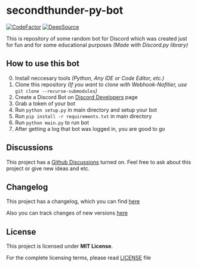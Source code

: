 # secondthunder-py-bot

[![CodeFactor](https://www.codefactor.io/repository/github/secondthunder/secondthunder-py-bot/badge/master)](https://www.codefactor.io/repository/github/secondthunder/secondthunder-py-bot/overview/master)
[![DeepSource](https://deepsource.io/gh/SecondThundeR/secondthunder-py-bot.svg/?label=active+issues&show_trend=true)](https://deepsource.io/gh/SecondThundeR/secondthunder-py-bot/?ref=repository-badge)

This is repository of some random bot for Discord which was created just for fun and for some educational purposes *(Made with Discord.py library)*

## How to use this bot

0. Install neccesary tools *(Python, Any IDE or Code Editor, etc.)*
1. Clone this repository *(If you want to clone with Webhook-Nofitier, use* `git clone --recurse-submodules`*)*
2. Create a Discord Bot on [Discord Developers](https://discord.com/developers/applications) page
3. Grab a token of your bot
4. Run `python setup.py` in main directory and setup your bot
5. Run `pip install -r requirements.txt` in main directory
6. Run `python main.py` to run bot
7. After getting a log that bot was logged in, you are good to go

## Discussions

This project has a [Github Discussions](https://github.com/SecondThundeR/secondthunder-py-bot/discussions) turned on. Feel free to ask about this project or give new ideas and etc.

## Changelog

This project has a changelog, which you can find [here](https://github.com/SecondThundeR/secondthunder-py-bot/blob/master/Changelog.md)

Also you can track changes of new versions [here](https://github.com/SecondThundeR/secondthunder-py-bot/projects)

## License

This project is licensed under **MIT License**.

For the complete licensing terms, please read [LICENSE](https://github.com/SecondThundeR/secondthunder-py-bot/blob/master/LICENSE) file
